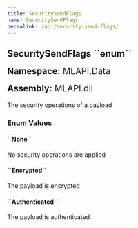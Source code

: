 ```yaml
---
title: SecuritySendFlags
name: SecuritySendFlags
permalink: /api/security-send-flags/
---
```


<div style="line-height: 1;">
	<h2 markdown="1">SecuritySendFlags ``enum``</h2>
	<p style="font-size: 20px;"><b>Namespace:</b> MLAPI.Data</p>
	<p style="font-size: 20px;"><b>Assembly:</b> MLAPI.dll</p>
</div>
<p>The security operations of a payload</p>
<div>
	<h3 markdown="1">Enum Values</h3>
	<div>
		<h4 markdown="1"><b>``None``</b></h4>
		<p>No security operations are applied</p>
	</div>
	<div>
		<h4 markdown="1"><b>``Encrypted``</b></h4>
		<p>The payload is encrypted</p>
	</div>
	<div>
		<h4 markdown="1"><b>``Authenticated``</b></h4>
		<p>The payload is authenticated</p>
	</div>
</div>
